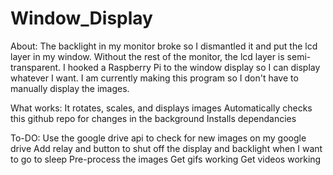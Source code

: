 # Window_Display
About:
The backlight in my monitor broke so I dismantled it and put the lcd layer in my window. Without the rest of the monitor, the lcd layer is semi-transparent. I hooked a Raspberry Pi to the window display so I can display whatever I want. I am currently making this program so I don't have to manually display the images.


What works:
It rotates, scales, and displays images
Automatically checks this github repo for changes in the background
Installs dependancies

To-DO:
Use the google drive api to check for new images on my google drive
Add relay and button to shut off the display and backlight when I want to go to sleep
Pre-process the images
Get gifs working
Get videos working
